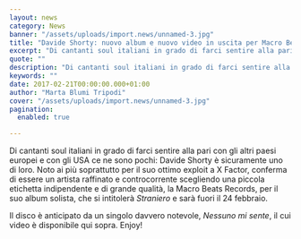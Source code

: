 ```yaml
---
layout: news
category: News
banner: "/assets/uploads/import.news/unnamed-3.jpg"
title: "Davide Shorty: nuovo album e nuovo video in uscita per Macro Beats Records"
excerpt: "Di cantanti soul italiani in grado di farci sentire alla pari con gli altri paesi europei e con gli USA ce ne sono pochi: Davide Shorty è sicuramente uno di loro. Noto ai più soprattutto per il suo ottimo exploit a X Factor, conferma di essere un artista raffinato e controcorrente scegliendo una piccola etichetta [&hellip"
quote: ""
description: "Di cantanti soul italiani in grado di farci sentire alla pari con gli altri paesi europei e con gli USA ce ne sono pochi: Davide Shorty è sicuramente uno di loro. Noto ai più soprattutto per il suo ottimo exploit a X Factor, conferma di essere un artista raffinato e controcorrente scegliendo una piccola etichetta [&hellip"
keywords: ""
date: 2017-02-21T00:00:00.000+01:00
author: "Marta Blumi Tripodi"
cover: "/assets/uploads/import.news/unnamed-3.jpg"
pagination:
  enabled: true

---
```


Di cantanti soul italiani in grado di farci sentire alla pari con gli altri paesi europei e con gli USA ce ne sono pochi: Davide Shorty è sicuramente uno di loro. Noto ai più soprattutto per il suo ottimo exploit a X Factor, conferma di essere un artista raffinato e controcorrente scegliendo una piccola etichetta indipendente e di grande qualità, la Macro Beats Records, per il suo album solista, che si intitolerà _Straniero_ e sarà fuori il 24 febbraio.

Il disco è anticipato da un singolo davvero notevole, _Nessuno mi sente_, il cui video è disponibile qui sopra. Enjoy!